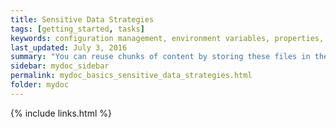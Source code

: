 ```yaml
---
title: Sensitive Data Strategies
tags: [getting_started, tasks]
keywords: configuration management, environment variables, properties, settings, tokenisation
last_updated: July 3, 2016
summary: "You can reuse chunks of content by storing these files in the includes folder. You then choose to include the file where you need it. This works similar to conref in DITA, except that you can include the file in any content type."
sidebar: mydoc_sidebar
permalink: mydoc_basics_sensitive_data_strategies.html
folder: mydoc
---
```




{% include links.html %}
